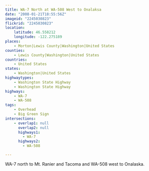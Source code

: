 ```yaml
---
title: WA-7 North at WA-508 West to Onalaksa
date: "2008-01-21T18:55:56Z"
imageid: "2245030823"
flickrid: "2245030823"
location:
    latitude: 46.558212
    longitude: -122.275189
places:
    - Morton|Lewis County|Washington|United States
counties:
    - Lewis County|Washington|United States
countries:
    - United States
states:
    - Washington|United States
highwaytypes:
    - Washington State Highway
    - Washington State Highway
highways:
    - WA-7
    - WA-508
tags:
    - Overhead
    - Big Green Sign
intersections:
    - overlap1: null
      overlap2: null
      highways1:
        - WA-7
      highways2:
        - WA-508

---
```

WA-7 north to Mt. Ranier and Tacoma and WA-508 west to Onalaska.